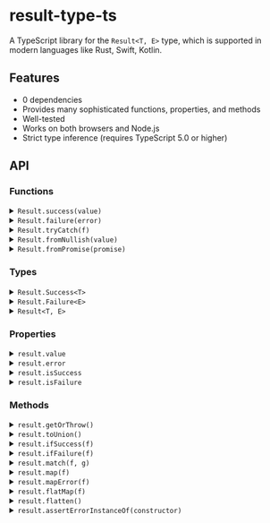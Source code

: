 # result-type-ts
A TypeScript library for the `Result<T, E>` type, which is supported in modern languages like Rust, Swift, Kotlin.

## Features
- 0 dependencies
- Provides many sophisticated functions, properties, and methods
- Well-tested
- Works on both browsers and Node.js
- Strict type inference (requires TypeScript 5.0 or higher)

## API

### Functions

<details>
<summary><code>Result.success(value)</code></summary>

<br>
<table>
  <tr>
    <td><b>Type</b></td>
    <td><code>&lt;const T&gt;(value: T) => Result.Success&lt;T&gt;</code></td>
  </tr>
  <tr>
    <td><b>Description</b></td>
    <td>Creates a successful result.</td>
  </tr>
</table>

#### Example
```ts
const result = Result.success(123)
console.log(result.value) // 123
```
</details>

<details>
<summary><code>Result.failure(error)</code></summary>

<br>
<table>
  <tr>
    <td><b>Type</b></td>
    <td><code>&lt;const E&gt;(error: E) =&gt; Result.Failure&lt;E&gt;</code></td>
  </tr>
  <tr>
    <td><b>Description</b></td>
    <td>Creates a failed result.</td>
  </tr>
</table>

#### Example
```ts
const result = Result.failure('error')
console.log(result.error) // error
```
</details>

<details>
<summary><code>Result.tryCatch(f)</code></summary>

<br>
<table>
  <tr>
    <td><b>Type</b></td>
    <td><code>&lt;T&gt;(f: () =&gt; T) =&gt; Result&lt;T, unknown&gt;</code></td>
  </tr>
  <tr>
    <td><b>Description</b></td>
    <td>If the given function returns a value, a successful result is created. If it throws an exception, a failed result is created.</td>
  </tr>
</table>

#### Example
```ts
const result = Result.tryCatch(() => 123)
console.log(result.value) // 123

const result2 = Result.tryCatch(() => {
  throw 'error'
})
console.log(result2.error) // error
```
</details>

<details>
<summary><code>Result.fromNullish(value)</code></summary>

<br>
<table>
  <tr>
    <td><b>Type</b></td>
     <td><code>&lt;const T&gt;(value: T | null | undefined) =&gt; Result&lt;T, null | undefined&gt;</code></td>
  </tr>
  <tr>
    <td><b>Description</b></td>
    <td>Convert a nullish value to a Result value.</td>
  </tr>
</table>

#### Example
```ts
const result = Result.fromNullish(123);
console.log(result.value) // 123

const result2 = Result.fromNullish(null);
console.log(result2.error) // null
console.log(result2.isFailure) // true
```
</details>

<details>
<summary><code>Result.fromPromise(promise)</code></summary>

<br>
<table>
  <tr>
    <td><b>Type</b></td>
    <td><code>&lt;T&gt;(promise: PromiseLike&lt;T&gt;) =&gt; Promise&lt;Result&lt;T&gt;&gt;</code></td>
  </tr>
  <tr>
    <td><b>Description</b></td>
    <td>Convert a Promise value to a Result value.</td>
  </tr>
</table>

#### Example
```ts
const result = await Result.fromPromise(Promise.resolve(123))
console.log(result.value) // 123

const result2 = await Result.fromPromise(Promise.reject('error'))
console.log(result2.error) // error
```
</details>

### Types

<details>
<summary><code>Result.Success&lt;T&gt;</code></summary>

<br>
The type of a successful result holding a value of type <code>T</code>.

#### Example
```ts
const result: Result.Success<number> = Result.success(123)
```
</details>

<details>
<summary><code>Result.Failure&lt;E&gt;</code></summary>

<br>
The type of a failed result holding an error value of type <code>E</code>.

#### Example
```ts
const result: Result.Failure<string> = Result.failure('error')
```
</details>

<details>
<summary><code>Result&lt;T, E&gt;</code></summary>

<br>
Shorthand for <code>Result.Success&lt;T&gt; | Result.Failure&lt;E&gt;</code> type. <code>E</code> is optional with a default value of <code>unknown</code>.

#### Example
```ts
const result: Result<number, string> = Math.random() > 0.5 ? Result.success(123) : Result.failure('error')
```
</details>

### Properties

<details>
<summary><code>result.value</code></summary>

<br>
<table>
  <tr>
    <td><b>Type</b></td>
    <td><code>T | undefined</code></td>
  </tr>
  <tr>
    <td><b>Description</b></td>
    <td>The payload of the successful result. If the result is a failure, it's <code>undefined</code>.</td>
  </tr>
</table>

#### Example
```ts
const result = Result.success(123)
console.log(result.value) // 123

const result2 = Result.failure('error')
console.log(result2.value) // undefined
```
</details>

<details>
<summary><code>result.error</code></summary>

<br>
<table>
  <tr>
    <td><b>Type</b></td>
    <td><code>E | undefined</code></td>
  </tr>
  <tr>
    <td><b>Description</b></td>
    <td>The payload of the failed result.</td>
  </tr>
</table>

#### Example
```ts
const result = Result.success(123)
console.log(result.error) // undefined

const result2 = Result.failure('error')
console.log(result2.error) // error
```
</details>

<details>
<summary><code>result.isSuccess</code></summary>

<br>
<table>
  <tr>
    <td><b>Type</b></td>
    <td><code>boolean</code></td>
  </tr>
  <tr>
    <td><b>Description</b></td>
    <td>Whether it is a successful result.</td>
  </tr>
</table>

#### Example
```ts
const result = Result.success(123)
console.log(result.isSuccess) // true

const result2 = Result.failure('error')
console.log(result2.isSuccess) // false
```
</details>

<details>
<summary><code>result.isFailure</code></summary>

<br>
<table>
  <tr>
    <td><b>Type</b></td>
    <td><code>boolean</code></td>
  </tr>
  <tr>
    <td><b>Description</b></td>
    <td>Whether it is a failed result.</td>
  </tr>
</table>

#### Example
```ts
const result = Result.success(123)
console.log(result.isFailure) // false

const result2 = Result.failure('error')
console.log(result2.isFailure) // true
```
</details>

### Methods

<details>
<summary><code>result.getOrThrow()</code></summary>

<br>
<table>
  <tr>
    <td><b>Type</b></td>
    <td><code>() => T</code></td>
  </tr>
  <tr>
    <td><b>Description</b></td>
    <td>Returns <code>this.value</code> if it's a successful result, otherwise throws <code>this.error</code>.</td>
  </tr>
</table>

#### Example
```ts
const result = Result.success(123)
console.log(result.getOrThrow()) // 123

const result2 = Result.failure('error')
try {
  result2.getOrThrow()
} catch (e) {
  console.log(e) // error
}
```
</details>

<details>
<summary><code>result.toUnion()</code></summary>

<br>
<table>
  <tr>
    <td><b>Type</b></td>
    <td><code>() => T | E</code></td>
  </tr>
  <tr>
    <td><b>Description</b></td>
    <td>Returns the payload of the result value.</td>
  </tr>
</table>

#### Example
```ts
const result = Result.success(123)
console.log(result.toUnion()) // 123

const result2 = Result.failure('error')
console.log(result2.toUnion()) // error
```
</details>

<details>
<summary><code>result.ifSuccess(f)</code></summary>

<br>
<table>
  <tr>
    <td><b>Type</b></td>
    <td><code>&lt;T2&gt;(f: (value: T) =&gt; T2) =&gt; T2 | undefined</code></td>
  </tr>
  <tr>
    <td><b>Description</b></td>
    <td>Applies the given function to <code>this.value</code> if it's a successful result, otherwise returns <code>undefined</code>.</td>
  </tr>
</table>

#### Example
```ts
const result = Result.success(123)
console.log(result.ifSuccess((value) => value * 2)) // 246

const result2 = Result.failure('error')
console.log(result2.ifSuccess((value) => value * 2)) // undefined
```
</details>

<details>
<summary><code>result.ifFailure(f)</code></summary>

<br>
<table>
  <tr>
    <td><b>Type</b></td>
    <td><code>&lt;E2&gt;(f: (error: E) =&gt; E2) =&gt; E2 | undefined</code></td>
  </tr>
  <tr>
    <td><b>Description</b></td>
    <td>Applies the given function to <code>result.error</code> if it's a failed result, otherwise returns <code>undefined</code>.</td>
  </tr>
</table>

#### Example
```ts
const result = Result.success(123)
console.log(result.ifFailure((error) => error + '!')) // undefined

const result2 = Result.failure('error')
console.log(result2.ifFailure((error) => error + '!')) // error!
```
</details>

<details>
<summary><code>result.match(f, g)</code></summary>

<br>
<table>
  <tr>
    <td><b>Type</b></td>
    <td><code>&lt;T2, E2>((value: T) => T2, (error: E) => E2) => T2 | E2</code></td>
  </tr>
  <tr>
    <td><b>Description</b></td>
    <td>Return the result of applying one of the given functions to the payload.</td>
  </tr>
</table>

#### Example
```ts
const result = Result.success(123)
console.log(result.match((value) => value * 2, (error) => error + '!')) // 246

const result2 = Result.failure('error')
console.log(result2.match((value) => value * 2, (error) => error + '!')) // error!
```
</details>

<details>
<summary><code>result.map(f)</code></summary>

<br>
<table>
  <tr>
    <td><b>Type</b></td>
    <td><code>&lt;T2>(f: (value: T) => T2) => Result&lt;T2, E></code></td>
  </tr>
  <tr>
    <td><b>Description</b></td>
    <td>Creates a Result value by modifying the payload of the successful result using the given function</td>
  </tr>
</table>

#### Example
```ts
const result = Result.success(123).map((value) => value * 2)
console.log(result.value) // 246

const result2 = Result.failure('error').map((value) => value * 2)
console.log(result2.error) // error
```
</details>

<details>
<summary><code>result.mapError(f)</code></summary>

<br>
<table>
  <tr>
    <td><b>Type</b></td>
    <td><code>&lt;E2>(f: (error: E) => E2) => Result&lt;T, E2></code></td>
  </tr>
  <tr>
    <td><b>Description</b></td>
    <td>Creates a Result value by modifying the payload of the failed result using the given function</td>
  </tr>
</table>

#### Example
```ts
const result = Result.success(123).mapError((error) => error + '!')
console.log(result.value) // 123

const result2 = Result.failure('error').mapError((error) => error + '!')
console.log(result2.error) // error!
```
</details>

<details>
<summary><code>result.flatMap(f)</code></summary>

<br>
<table>
  <tr>
    <td><b>Type</b></td>
    <td><code>&lt;T2, E2>(f: (value: T) => Result&lt;T2, E2>) => Result&lt;T2, E | E2></code></td>
  </tr>
  <tr>
    <td><b>Description</b></td>
    <td>Maps the payload of the successful result and flattens the nested Result type.</td>
  </tr>
</table>

#### Example
```ts
const result = Result.success(123).flatMap((value) => Result.success(value * 2))
console.log(result.value) // 246

const result2 = Result.failure('error').flatMap((value) => Result.failure(value * 2))
console.log(result2.error) // error
```
</details>

<details>
<summary><code>result.flatten()</code></summary>

<br>
<table>
  <tr>
    <td><b>Type</b></td>
    <td><code>() => Result&lt;T, E | E2></code></td>
  </tr>
  <tr>
    <td><b>Description</b></td>
    <td>Flattens the nested Result type. For instance, it converts <code>Result&lt;Result&lt;T, E>, E2></code> into <code>Result&lt;T, E | E2></code>.</td>
  </tr>
</table>

#### Example
```ts
const result = Result.success(Result.success(123)).flatten()
console.log(result.value) // 246

const result2 = Result.success(Result.failure('error')).flatten()
console.log(result2.error) // error

const result3 = Result.failure('error').flatten()
console.log(result3.error) // error
```
</details>

<details>
<summary><code>result.assertErrorInstanceOf(constructor)</code></summary>

<br>
<table>
  <tr>
    <td><b>Type</b></td>
    <td><code>&lt;C extends abstract new (..._: any) => any>(constructor: C) => Result&lt;T, InstanceType&lt;C>></code></td>
  </tr>
  <tr>
    <td><b>Description</b></td>
    <td>Perform a safe cast of the error type to the given class. If the payload of the failed result is not instance of <code>constructor</code>, throws <code>TypeError</code></td>
  </tr>
</table>

#### Example
```ts
const result: Result<number, Error> = Result.tryCatch(() => {
  if (Math.random() >= 0) {
    throw new Error('error')
  } else {
    return 123
  }
}).assertErrorInstanceOf(Error)
console.log(result.isFailure && result.error.message) // error
```
</details>
